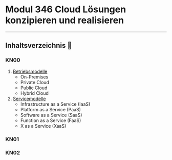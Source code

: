 # Modul 346 Cloud Lösungen konzipieren und realisieren
---

## Inhaltsverzeichnis 🧾

### KN00
1. [Betriebsmodelle](KN00/betriebsmodelle.md)
   - On-Premises
   - Private Cloud
   - Public Cloud
   - Hybrid Cloud
2. [Servicemodelle](KN00/servicemodelle.md)
   - Infrastructure as a Service (IaaS)
   - Platform as a Service (PaaS)
   - Software as a Service (SaaS)
   - Function as a Service (FaaS)
   - X as a Service (XaaS)

### KN01

### KN02
